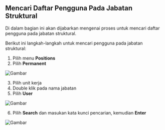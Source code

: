 ## **Mencari Daftar Pengguna Pada Jabatan Struktural**

Di dalam bagian ini akan dijabarkan mengenai proses untuk mencari daftar pengguna pada jabatan struktural.

Berikut ini langkah-langkah untuk mencari pengguna pada jabatan struktural:

1. Pilih menu **Positions**
2. Pilih **Permanent**

![Gambar](_screenshot/.png/?sanitize=true)

3. Pilih unit kerja
4. Double klik pada nama jabatan
5. Pilih **User**

![Gambar](_screenshot/.png/?sanitize=true)

6. Pilih **Search** dan masukan kata kunci pencarian, kemudian **Enter**

![Gambar](_screenshot/.png/?sanitize=true)